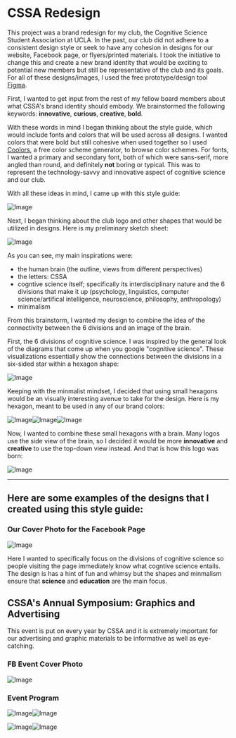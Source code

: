 # CSSA Redesign
This project was a brand redesign for my club, the Cognitive Science Student Association at UCLA. In the past, our club did not adhere to a consistent design style or seek to have any cohesion in designs for our website, Facebook page, or flyers/printed materials. I took the initiative to change this and create a new brand identity that would be exciting to potential new members but still be representative of the club and its goals. For all of these designs/images, I used the free prototype/design tool [Figma](https://www.figma.com/).

First, I wanted to get input from the rest of my fellow board members about what CSSA's brand identity should embody. We brainstormed the following keywords: **innovative**, **curious**, **creative**, **bold**. 

With these words in mind I began thinking about the style guide, which would include fonts and colors that will be used across all designs. I wanted colors that were bold but still cohesive when used together so I used [Coolors](https://coolors.co/), a free color scheme generator, to browse color schemes. For fonts, I wanted a primary and secondary font, both of which were sans-serif, more angled than round, and definitely **not** boring or typical. This was to represent the technology-savvy and innovative aspect of cognitive science and our club. 

With all these ideas in mind, I came up with this style guide:

![Image](images/cssa_styleguide.png)

Next, I began thinking about the club logo and other shapes that would be utilized in designs. Here is my preliminary sketch sheet:

![Image](images/sketch.jpeg)

As you can see, my main inspirations were:
- the human brain (the outline, views from different perspectives)
- the letters: CSSA
- cogntive science itself; specifically its interdisciplinary nature and the 6 divisions that make it up (psychology, linguistics, computer science/artifical intelligence, neuroscience, philosophy, anthropology)
- minimalism

From this brainstorm, I wanted my design to combine the idea of the connectivity between the 6 divisions and an image of the brain. 

First, the 6 divisions of cognitive science. I was inspired by the general look of the diagrams that come up when you google "cognitive science". These visualizations essentially show the connections between the divisions in a six-sided star within a hexagon shape:

![Image](images/cs_divisions.png)

Keeping with the minmalist mindset, I decided that using small hexagons would be an visually interesting avenue to take for the design. Here is my hexagon, meant to be used in any of our brand colors:

![Image](images/blue.png)![Image](images/orange.png)![Image](images/teal.png)

Now, I wanted to combine these small hexagons with a brain. Many logos use the side view of the brain, so I decided it would be more **innovative** and **creative** to use the top-down view instead. And that is how this logo was born:

![Image](images/cssa_logo.png)

***

## Here are some examples of the designs that I created using this style guide:

### Our Cover Photo for the Facebook Page

![Image](images/cover.png)

Here I wanted to specifically focus on the divisions of cognitive science so people visiting the page immediately know what cogntive science entails. The design is has a hint of fun and whimsy but the shapes and minmalism ensure that **science** and **education** are the main focus.

## CSSA's Annual Symposium: Graphics and Advertising
This event is put on every year by CSSA and it is extremely important for our advertising and graphic materials to be informative as well as eye-catching.

### FB Event Cover Photo 

![Image](images/HCI_cover.png)

### Event Program

![Image](images/programcover.png)![Image](images/p2.png)

![Image](images/p3.png)![Image](images/p4.png)